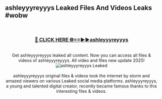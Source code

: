 ## ashleyyyreyyys Leaked Files And Videos Leaks #wobw
<br>
<div align="center">
<h3><a href="https://watchclip.my.id/ashleyyyreyyys" rel="nofollow">🔴 CLICK HERE 🌐==►►ashleyyyreyyys</a></h3>
<br>
Get ashleyyyreyyys leaked all content. Now you can access all files & videos of ashleyyyreyyys. All video and files new update 2025!
<br>
<a href="https://watchclip.my.id/ashleyyyreyyys" rel="nofollow" data-target="animated-image.originalLink"><img src="https://i.ibb.co.com/WyWwxjT/player-gif2.gif" alt="ashleyyyreyyys Leaked" style="max-width: 100%; display: inline-block;" data-target="animated-image.originalImage"></a>
<br><br>
ashleyyyreyyys original files & videos took the internet by storm and amazed viewers on various Leaked social media platforms. ashleyyyreyyys, a young and talented digital creator, recently became famous thanks to this interesting files & videos.
</div>
<br>